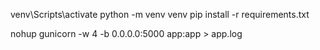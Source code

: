 venv\Scripts\activate
python -m venv venv
pip install -r requirements.txt

nohup gunicorn -w 4 -b 0.0.0.0:5000 app:app > app.log 